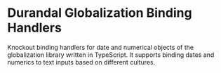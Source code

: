 # Durandal Globalization Binding Handlers
Knockout binding handlers for date and numerical objects of the globalization library written in TypeScript. It supports binding dates and numerics to text inputs based on different cultures.
